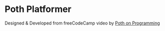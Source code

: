# Poth Platformer
Designed & Developed from freeCodeCamp video by [Poth on Programming](https://youtu.be/w-OKdSHRlfA)


